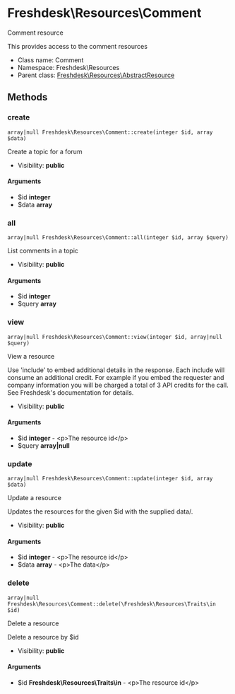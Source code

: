 Freshdesk\Resources\Comment
===============

Comment resource

This provides access to the comment resources


* Class name: Comment
* Namespace: Freshdesk\Resources
* Parent class: [Freshdesk\Resources\AbstractResource](Freshdesk-Resources-AbstractResource.md)







Methods
-------


### create

    array|null Freshdesk\Resources\Comment::create(integer $id, array $data)

Create a topic for a forum



* Visibility: **public**


#### Arguments
* $id **integer**
* $data **array**



### all

    array|null Freshdesk\Resources\Comment::all(integer $id, array $query)

List comments in a topic



* Visibility: **public**


#### Arguments
* $id **integer**
* $query **array**



### view

    array|null Freshdesk\Resources\Comment::view(integer $id, array|null $query)

View a resource

Use 'include' to embed additional details in the response. Each include will consume an additional credit.
For example if you embed the requester and company information you will be charged a total of 3 API credits for the call.
See Freshdesk's documentation for details.

* Visibility: **public**


#### Arguments
* $id **integer** - &lt;p&gt;The resource id&lt;/p&gt;
* $query **array|null**



### update

    array|null Freshdesk\Resources\Comment::update(integer $id, array $data)

Update a resource

Updates the resources for the given $id with the supplied data/.

* Visibility: **public**


#### Arguments
* $id **integer** - &lt;p&gt;The resource id&lt;/p&gt;
* $data **array** - &lt;p&gt;The data&lt;/p&gt;



### delete

    array|null Freshdesk\Resources\Comment::delete(\Freshdesk\Resources\Traits\in $id)

Delete a resource

Delete a resource by $id

* Visibility: **public**


#### Arguments
* $id **Freshdesk\Resources\Traits\in** - &lt;p&gt;The resource id&lt;/p&gt;


